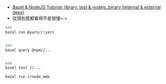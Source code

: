 - [Bazel & NodeJS Tutorial: library, test & nodejs_binary (internal & external deps)](https://www.youtube.com/watch?v=lmWjRhFhvSc&list=PLdk2EmelRVLovmSToc_DK7F1DV_ZEljbx&index=5)
- 從頭到尾都看得不是很懂=.=

```bash
### 
bazel run @yarn//:yarn


### 
bazel query @npm//...


### 
bazel test //...

bazel run //node_web
```